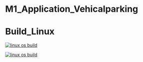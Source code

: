 # M1_Application_Vehicalparking
# Build_Linux
[![linux os build](https://github.com/rickwith13/M1_App_Employment_Management_System/actions/workflows/build_linux.yml/badge.svg)](https://github.com/18125a0504/M1_Application_Vehicalparking/actions/workflows/build_linux.yml)

[![linux os build](https://github.com/18125a0504/M1_Application_Vehicalparking/actions/workflows/build_linux.yml/badge.svg)](https://github.com/18125a0504/M1_Application_Vehicalparking/actions/workflows/build_linux.yml)



